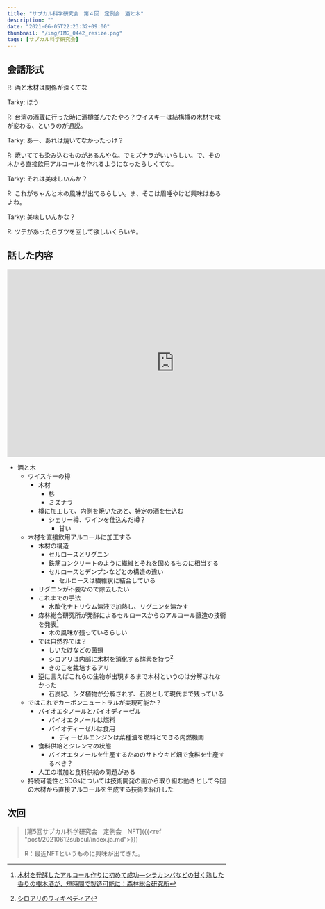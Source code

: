 ```yaml
---
title: "サブカル科学研究会　第４回　定例会　酒と木"
description: ""
date: "2021-06-05T22:23:32+09:00"
thumbnail: "/img/IMG_0442_resize.png"
tags: [サブカル科学研究会]
---
```


## 会話形式
R: 酒と木材は関係が深くてな

Tarky: ほう

R: 台湾の酒蔵に行った時に酒樽並んでたやろ？ウイスキーは結構樽の木材で味が変わる、というのが通説。

Tarky: あー、あれは焼いてなかったっけ？

R: 焼いてても染み込むものがあるんやな。でミズナラがいいらしい。で、その木から直接飲用アルコールを作れるようになったらしくてな。

Tarky: それは美味しいんか？

R: これがちゃんと木の風味が出てるらしい。ま、そこは眉唾やけど興味はあるよね。

Tarky: 美味しいんかな？

R: ツテがあったらブツを回して欲しいくらいや。

## 話した内容
<iframe width="768" height="432" src="https://miro.com/app/live-embed/o9J_lBtUBxQ=/?moveToViewport=-1161,1745,3456,4722" frameBorder="0" scrolling="no" allowFullScreen></iframe>

- 酒と木
  - ウイスキーの樽
    - 木材
      - 杉
      - ミズナラ
    - 樽に加工して、内側を焼いたあと、特定の酒を仕込む
      - シェリー樽、ワインを仕込んだ樽？
        - 甘い
  - 木材を直接飲用アルコールに加工する
    - 木材の構造
      - セルロースとリグニン
      - 鉄筋コンクリートのように繊維とそれを固めるものに相当する
      - セルロースとデンプンなどとの構造の違い
        - セルロースは繊維状に結合している
    - リグニンが不要なので除去したい
    - これまでの手法
      - 水酸化ナトリウム溶液で加熱し、リグニンを溶かす
    - 森林総合研究所が発酵によるセルロースからのアルコール醸造の技術を発表[^1]
      - 木の風味が残っているらしい
    - では自然界では？
      - しいたけなどの菌類
      - シロアリは内部に木材を消化する酵素を持つ[^2]
      - きのこを栽培するアリ 
    - 逆に言えばこれらの生物が出現するまで木材というのは分解されなかった
      - 石炭紀、シダ植物が分解されず、石炭として現代まで残っている
  - ではこれでカーボンニュートラルが実現可能か？
    - バイオエタノールとバイオディーゼル
      - バイオエタノールは燃料
      - バイオディーゼルは食用
        - ディーゼルエンジンは菜種油を燃料とできる内燃機関
    - 食料供給とジレンマの状態
      - バイオエタノールを生産するためのサトウキビ畑で食料を生産するべき？
    - 人工の増加と食料供給の問題がある
  - 持続可能性とSDGsについては技術開発の面から取り組む動きとして今回の木材から直接アルコールを生成する技術を紹介した


[^1]:[木材を発酵したアルコール作りに初めて成功―シラカンバなどの甘く熟した香りの樹木酒が、短時間で製造可能に：森林総合研究所](http://www.tsukuba-sci.com/?p=4357)

[^2]: [シロアリのウィキペディア](https://ja.wikipedia.org/wiki/%E3%82%B7%E3%83%AD%E3%82%A2%E3%83%AA)

## 次回
> [第5回サブカル科学研究会　定例会　NFT]({{<ref "post/20210612subcul/index.ja.md">}})
> 
> R：最近NFTというものに興味が出てきた。
